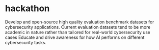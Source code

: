 # hackathon
Develop and open-source high quality evaluation benchmark datasets for cybersecurity applications. Current evaluation datasets tend to be more academic in nature rather than tailored for real-world cybersecurity use cases   Educate and drive awareness for how AI performs on different cybersecurity tasks.  

